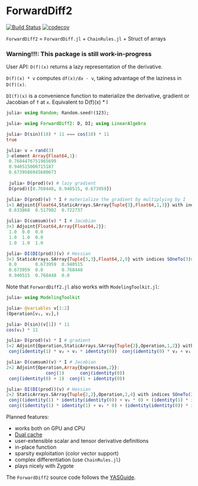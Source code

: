 # ForwardDiff2

[![Build Status](https://travis-ci.org/YingboMa/ForwardDiff2.jl.svg?branch=master)](https://travis-ci.org/YingboMa/ForwardDiff2.jl)
[![codecov](https://codecov.io/gh/YingboMa/ForwardDiff2.jl/branch/master/graph/badge.svg)](https://codecov.io/gh/YingboMa/ForwardDiff2.jl)

`ForwardDiff2` = `ForwardDiff.jl` + `ChainRules.jl` + Struct of arrays

### Warning!!!: This package is still work-in-progress

User API:
`D(f)(x)` returns a lazy representation of the derivative. 

`D(f)(x) * v` computes `df(x)/dx ⋅ v`, taking advantage of the laziness in `D(f)(x)`. 


`DI(f)(x)` is a convenience function to materialize the derivative, gradient or
Jacobian of `f` at `x`. Equivalent to D(f)(x) * I

```julia
julia> using Random; Random.seed!(123);

julia> using ForwardDiff2: D, DI; using LinearAlgebra

julia> D(sin)(10) * 11 === cos(10) * 11
true

julia> v = rand(3)
3-element Array{Float64,1}:
 0.7684476751965699
 0.940515000715187
 0.6739586945680673
 
 julia> D(prod)(v) # lazy gradient
 D(prod)([0.768448, 0.940515, 0.673959])

julia> D(prod)(v) * I # materialize the gradient by multiplying by I
1×3 Adjoint{Float64,StaticArrays.SArray{Tuple{3},Float64,1,3}} with indices SOneTo(1)×SOneTo(3):
 0.633868  0.517902  0.722737

julia> D(cumsum)(v) * I # Jacobian
3×3 Adjoint{Float64,Array{Float64,2}}:
 1.0  0.0  0.0
 1.0  1.0  0.0
 1.0  1.0  1.0

julia> DI(DI(prod))(v) # Hessian
3×3 StaticArrays.SArray{Tuple{3,3},Float64,2,9} with indices SOneTo(3)×SOneTo(3):
 0.0       0.673959  0.940515
 0.673959  0.0       0.768448
 0.940515  0.768448  0.0
```

Note that `ForwardDiff2.jl` also works with `ModelingToolkit.jl`:
```julia
julia> using ModelingToolkit

julia> @variables v[1:2]
(Operation[v₁, v₂],)

julia> D(sin)(v[1]) * 11
cos(v₁) * 11

julia> D(prod)(v) * I # gradient
1×2 Adjoint{Operation,StaticArrays.SArray{Tuple{2},Operation,1,2}} with indices SOneTo(1)×SOneTo(2):
 conj(identity(1) * v₂ + v₁ * identity(0))  conj(identity(0) * v₂ + v₁ * 1)

julia> D(cumsum)(v) * I # Jacobian
2×2 Adjoint{Operation,Array{Expression,2}}:
               conj(1)      conj(identity(0))
 conj(identity(0) + 1)  conj(1 + identity(0))

julia> DI(DI(prod))(v) # Hessian
2×2 StaticArrays.SArray{Tuple{2,2},Operation,2,4} with indices SOneTo(2)×SOneTo(2):
 conj((identity(1) * identity(identity(0)) + v₁ * 0) + (identity(1) * identity(0) + v₂ * 0))  conj((identity(0) * identity(identity(0)) + v₁ * 0) + (identity(1) * identity(1) + v₂ * 0))
 conj((identity(1) * identity(1) + v₁ * 0) + (identity(identity(0)) * identity(0) + v₂ * 0))  conj((identity(0) * identity(1) + v₁ * 0) + (identity(identity(0)) * identity(1) + v₂ * 0))
```

Planned features:

- works both on GPU and CPU
- [Dual cache](http://docs.juliadiffeq.org/latest/basics/faq.html#I-get-Dual-number-errors-when-I-solve-my-ODE-with-Rosenbrock-or-SDIRK-methods...?-1)
- user-extensible scalar and tensor derivative definitions
- in-place function
- sparsity exploitation (color vector support)
- complex differentiation (use `ChainRules.jl`)
- plays nicely with Zygote

The `ForwardDiff2` source code follows the [YASGuide](https://github.com/jrevels/YASGuide).
